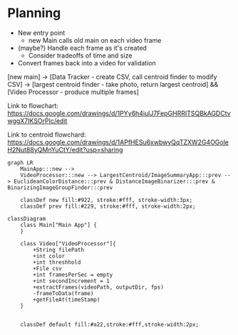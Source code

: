 # Planning
- New entry point
    - new Main calls old main on each video frame
- (maybe?) Handle each frame as it's created
    - Consider tradeoffs of time and size
- Convert frames back into a video for validation


[new main] -> [Data Tracker - create CSV, call centroid finder to modify CSV] -> [largest centroid finder - take photo, return largest centroid] && [Video Processor - produce multiple frames] 

Link to flowchart: https://docs.google.com/drawings/d/1PYy6h4iulJ7FepGHRRITSQBkAGDCtvwggX7IKSOrPlc/edit

Link to centroid flowchard: https://docs.google.com/drawings/d/1APfHESu6xwbwyQqTZXW2G4OGoleH2Nut88yQMnYuCtY/edit?usp=sharing

<!-- To view the diagram below in preview, add Markdown Preview Mermaid Support extension -->
```mermaid
graph LR
    MainApp:::new --> 
    VideoProcessor:::new --> LargestCentroid/ImageSummaryApp:::prev --> EuclideanColorDistance:::prev & DistanceImageBinarizer:::prev & BinarizingImageGroupFinder:::prev

    classDef new fill:#922, stroke:#fff, stroke-width:3px;
    classDef prev fill:#229, stroke:#fff, stroke-width:2px;
```

```mermaid
classDiagram
    class Main["Main App"] {
    }

    class Video["VideoProcessor"]{
        +String filePath
        +int color
        +int threshhold
        +File csv
        +int framesPerSec = empty
        +int secondIncrement = 1
        +extractFrames(videoPath, outputDir, fps)
        -frameToData(frame)
        +getFileAt(timeStamp)
    }


    classDef default fill:#a22,stroke:#fff,stroke-width:2px;
```

<!-- 
    class DataTracker["Data Tracker"] {
        +int color
        +int threshhold
        +String filePath
        +File CSV
        +VideoProcessor processor
        -processVideoData(data, CSV, videoProcessor)
    }
    -->





